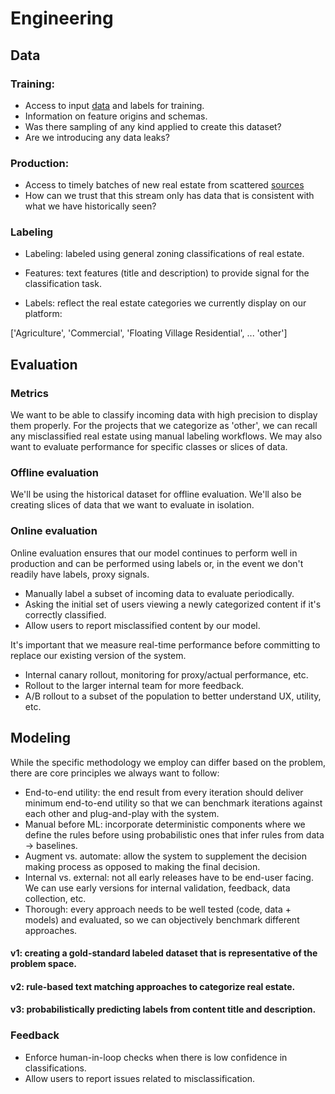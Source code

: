 # Engineering

## Data 

### Training:
- Access to input [data](https://www.kaggle.com/competitions/house-prices-advanced-regression-techniques/data) and labels for training.
- Information on feature origins and schemas.
- Was there sampling of any kind applied to create this dataset?
- Are we introducing any data leaks?

### Production:
- Access to timely batches of new real estate from scattered [sources](https://rapidapi.com/collection/best-real-estate-apis)
- How can we trust that this stream only has data that is consistent with what we have historically seen?

### Labeling

- Labeling: labeled using general zoning classifications of real estate.

- Features: text features (title and description) to provide signal for the classification task.

- Labels: reflect the real estate categories we currently display on our platform:

['Agriculture',
 'Commercial',
 'Floating Village Residential',
  ...
 'other']

## Evaluation

### Metrics

We want to be able to classify incoming data with high precision to display them properly. For the projects that we categorize as 'other', we can recall any misclassified real estate using manual labeling workflows. We may also want to evaluate performance for specific classes or slices of data.

### Offline evaluation

We'll be using the historical dataset for offline evaluation. We'll also be creating slices of data that we want to evaluate in isolation.

### Online evaluation

Online evaluation ensures that our model continues to perform well in production and can be performed using labels or, in the event we don't readily have labels, proxy signals.

 - Manually label a subset of incoming data to evaluate periodically. 
 - Asking the initial set of users viewing a newly categorized content if it's correctly classified. 
 - Allow users to report misclassified content by our model.

It's important that we measure real-time performance before committing to replace our existing version of the system.

 - Internal canary rollout, monitoring for proxy/actual performance, etc. 
 - Rollout to the larger internal team for more feedback. 
 - A/B rollout to a subset of the population to better understand UX, utility, etc.

## Modeling

While the specific methodology we employ can differ based on the problem, there are core principles we always want to follow:

 - End-to-end utility: the end result from every iteration should deliver minimum end-to-end utility so that we can benchmark iterations against each other and plug-and-play with the system.
 - Manual before ML: incorporate deterministic components where we define the rules before using probabilistic ones that infer rules from data → baselines.
 - Augment vs. automate: allow the system to supplement the decision making process as opposed to making the final decision.
 - Internal vs. external: not all early releases have to be end-user facing. We can use early versions for internal validation, feedback, data collection, etc.
 - Thorough: every approach needs to be well tested (code, data + models) and evaluated, so we can objectively benchmark different approaches.

#### v1: creating a gold-standard labeled dataset that is representative of the problem space.
#### v2: rule-based text matching approaches to categorize real estate.
#### v3: probabilistically predicting labels from content title and description.

### Feedback 

 - Enforce human-in-loop checks when there is low confidence in classifications.
 - Allow users to report issues related to misclassification.